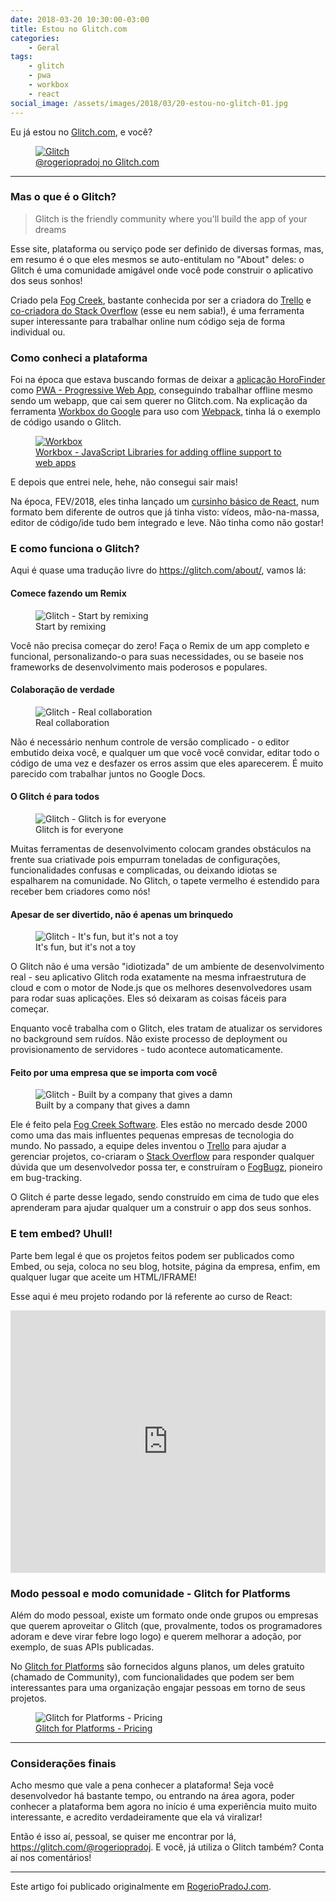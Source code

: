 ```yaml
---
date: 2018-03-20 10:30:00-03:00
title: Estou no Glitch.com
categories:
    - Geral
tags:
    - glitch
    - pwa
    - workbox
    - react
social_image: /assets/images/2018/03/20-estou-no-glitch-01.jpg
---
```


Eu já estou no [Glitch.com](https://glitch.com/@rogeriopradoj), e você?

<a href="https://glitch.com/@rogeriopradoj"><figure>
    <img title="https://glitch.com/@rogeriopradoj." src="/assets/images/2018/03/20-estou-no-glitch-01.jpg" alt="Glitch">
    <figcaption>@rogeriopradoj no Glitch.com</figcaption>
</figure></a>

---

### Mas o que é o Glitch?

> Glitch is the friendly community where you'll build the app of your dreams

Esse site, plataforma ou serviço pode ser definido de diversas formas, mas, em resumo é o que eles mesmos se auto-entitulam no "About" deles: o Glitch é uma comunidade amigável onde você pode construir o aplicativo dos seus sonhos!

Criado pela [Fog Creek](https://www.fogcreek.com/), bastante conhecida por ser a criadora do [Trello](https://trello.com/) e [co-criadora do Stack Overflow](https://trello.com/) (esse eu nem sabia!), é uma ferramenta super interessante para trabalhar online num código seja de forma individual ou.

### Como conheci a plataforma

Foi na época que estava buscando formas de deixar a [aplicação HoroFinder](https://github.com/pradoj/horofinder) como [PWA - Progressive Web App](https://developers.google.com/web/progressive-web-apps/), conseguindo trabalhar offline mesmo sendo um webapp, que cai sem querer no Glitch.com. Na explicação da ferramenta [Workbox do Google](https://developers.google.com/web/tools/workbox/guides/codelabs/webpack) para uso com [Webpack](https://webpack.js.org/), tinha lá o exemplo de código usando o Glitch.

<a href="https://developers.google.com/web/tools/workbox/"><figure>
    <img title="https://developers.google.com/web/tools/workbox/" src="/assets/images/2018/03/20-estou-no-glitch-02.svg" alt="Workbox">
    <figcaption><a href="https://developers.google.com/web/tools/workbox/">Workbox - JavaScript Libraries for adding offline support to web apps</figcaption>
</figure></a>

E depois que entrei nele, hehe, não consegui sair mais!

Na época, FEV/2018, eles tinha lançado um [cursinho básico de React](https://glitch.com/react-starter-kit), num formato bem diferente de outros que já tinha visto: vídeos, mão-na-massa, editor de código/ide tudo bem integrado e leve. Não tinha como não gostar!

### E como funciona o Glitch?

Aqui é quase uma tradução livre do <https://glitch.com/about/>, vamos lá:

#### Comece fazendo um Remix

<figure>
    <img title="Start by remixing" src="/assets/images/2018/03/20-estou-no-glitch-03.png" alt="Glitch - Start by remixing">
    <figcaption>Start by remixing</figcaption>
</figure>

Você não precisa começar do zero! Faça o Remix de um app completo e funcional, personalizando-o para suas necessidades, ou se baseie nos frameworks de desenvolvimento mais poderosos e populares.

#### Colaboração de verdade

<figure>
    <img title="Real collaboration" src="/assets/images/2018/03/20-estou-no-glitch-04.gif" alt="Glitch - Real collaboration">
    <figcaption>Real collaboration</figcaption>
</figure>

Não é necessário nenhum controle de versão complicado - o editor embutido deixa você, e qualquer um que você você convidar, editar todo o código de uma vez e desfazer os erros assim que eles aparecerem. É muito parecido com trabalhar juntos no Google Docs.

#### O Glitch é para todos

<figure>
    <img title="Glitch is for everyone" src="/assets/images/2018/03/20-estou-no-glitch-05.png" alt="Glitch - Glitch is for everyone">
    <figcaption>Glitch is for everyone</figcaption>
</figure>

Muitas ferramentas de desenvolvimento colocam grandes obstáculos na frente sua criativade pois empurram toneladas de configurações, funcionalidades confusas e complicadas, ou deixando idiotas se espalharem na comunidade. No Glitch, o tapete vermelho é estendido para receber bem criadores como nós!

#### Apesar de ser divertido, não é apenas um brinquedo

<figure>
    <img title="It's fun, but it's not a toy" src="/assets/images/2018/03/20-estou-no-glitch-06.png" alt="Glitch - It's fun, but it's not a toy">
    <figcaption>It's fun, but it's not a toy</figcaption>
</figure>

O Glitch não é uma versão "idiotizada" de um ambiente de desenvolvimento real - seu aplicativo Glitch roda exatamente na mesma infraestrutura de cloud e com o motor de Node.js que os melhores desenvolvedores usam para rodar suas aplicações. Eles só deixaram as coisas fáceis para começar.

Enquanto você trabalha com o Glitch, eles tratam de atualizar os servidores no background sem ruídos. Não existe processo de deployment ou provisionamento de servidores - tudo acontece automaticamente.

#### Feito por uma empresa que se importa com você

<figure>
    <img title="Built by a company that gives a damn" src="/assets/images/2018/03/20-estou-no-glitch-07.svg" alt="Glitch - Built by a company that gives a damn">
    <figcaption>Built by a company that gives a damn</figcaption>
</figure>

Ele é feito pela [Fog Creek Software](https://fogcreek.com/). Eles estão no mercado desde 2000 como uma das mais influentes pequenas empresas de tecnologia do mundo. No passado, a equipe deles inventou o [Trello](https://trello.com/) para ajudar a gerenciar projetos, co-criaram o [Stack Overflow](https://stackoverflow.com/) para responder qualquer dúvida que um desenvolvedor possa ter, e construíram o [FogBugz](https://fogbugz.com/), pioneiro em bug-tracking.

O Glitch é parte desse legado, sendo construído em cima de tudo que eles aprenderam para ajudar qualquer um a construir o app dos seus sonhos.


### E tem embed? Uhull!

Parte bem legal é que os projetos feitos podem ser publicados como Embed, ou seja, coloca no seu blog, hotsite, página da empresa, enfim, em qualquer lugar que aceite um HTML/IFRAME!

Esse aqui é meu projeto rodando por lá referente ao curso de React:

<!-- Copy and Paste Me -->
<div class="glitch-embed-wrap" style="height: 420px; width: 100%;">
  <iframe src="https://glitch.com/embed/#!/embed/candle-mile?path=app/components/HelloWorld.jsx" alt="candle-mile on glitch" style="height: 100%; width: 100%; border: 0;"></iframe>
</div>

### Modo pessoal e modo comunidade - Glitch for Platforms

Além do modo pessoal, existe um formato onde onde grupos ou empresas que querem aproveitar o Glitch (que, provalmente, todos os programadores adoram e deve virar febre logo logo) e querem melhorar a adoção, por exemplo, de suas APIs publicadas.

No [Glitch for Platforms](https://glitch.com/forplatforms/) são fornecidos alguns planos, um deles gratuito (chamado de Community), com funcionalidades que podem ser bem interessantes para uma organização engajar pessoas em torno de seus projetos.

<figure>
    <img title="Glitch for Platforms - Pricing" src="/assets/images/2018/03/20-estou-no-glitch-08.jpg" alt="Glitch for Platforms - Pricing">
    <figcaption><a href="https://glitch.com/forplatforms/">Glitch for Platforms - Pricing</a></figcaption>
</figure>

---

### Considerações finais

Acho mesmo que vale a pena conhecer a plataforma! Seja você desenvolvedor há bastante tempo, ou entrando na área agora, poder conhecer a plataforma bem agora no início é uma experiência muito muito interessante, e acredito verdadeiramente que ela vá viralizar!

Então é isso aí, pessoal, se quiser me encontrar por lá, <https://glitch.com/@rogeriopradoj>. E você, já utiliza o Glitch também? Conta aí nos comentários!

---

Este artigo foi publicado originalmente em [RogerioPradoJ.com](https://rogeriopradoj.com/).
